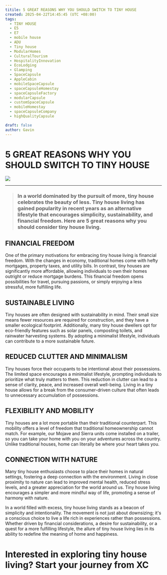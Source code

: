 ```yaml
---
titile: 5 GREAT REASONS WHY YOU SHOULD SWITCH TO TINY HOUSE 
created: 2025-04-22T14:45:45 (UTC +08:00)
tags:
  - TINY HOUSE 
  - E5
  - E7
  - mobile house
  - ADU
  - Tiny house
  - ModularHomes 
  - CulturalTourism
  - HospitalityInnovation
  - EcoLodging
  - Glamping 
  - SpaceCapsule 
  - AppleCabin
  - mobileSpaceCapsule
  - spaceCapsuleHomestay
  - spaceCapsuleFactory
  - modularCapsule
  - customSpaceCapsule
  - mobileHomestay
  - spaceCapsuleCompany
  - highQualityCapsule

draft: false
author: Gavin
---
```


# 5 GREAT REASONS WHY YOU SHOULD SWITCH TO TINY HOUSE 
<!--more-->

<img src="https://i.postimg.cc/BJ8HDbBh/fa2623135b9513ac365ff8855aa06dfe.jpg?dl=1"/>



---
> ### In a world dominated by the pursuit of more, tiny house celebrates the beauty of less. Tiny house living has gained popularity in recent years as an alternative lifestyle that encourages simplicity, sustainability, and financial freedom. Here are 5 great reasons why you should consider tiny house living.    

FINANCIAL FREEDOM
-----------------

One of the primary motivations for embracing tiny house living is financial freedom. With the changes in economy, traditional homes come with hefty mortgages, property taxes, and utility bills. In contrast, tiny houses are significantly more affordable, allowing individuals to own their homes outright or reduce mortgage burdens. This financial freedom opens possibilities for travel, pursuing passions, or simply enjoying a less stressful, more fulfilling life.

SUSTAINABLE LIVING
------------------

Tiny houses are often designed with sustainability in mind. Their small size means fewer resources are required for construction, and they have a smaller ecological footprint. Additionally, many tiny house dwellers opt for eco-friendly features such as solar panels, composting toilets, and rainwater harvesting systems. By adopting a minimalist lifestyle, individuals can contribute to a more sustainable future.

REDUCED CLUTTER AND MINIMALISM 
-------------------------------

Tiny houses force their occupants to be intentional about their possessions. The limited space encourages a minimalist lifestyle, prompting individuals to prioritize what truly matters to them. This reduction in clutter can lead to a sense of clarity, peace, and increased overall well-being. Living in a tiny house allows for a break from the consumer-driven culture that often leads to unnecessary accumulation of possessions. 

FLEXIBILITY AND MOBILITY
------------------------

Tiny houses are a lot more portable than their traditional counterpart. This mobility offers a level of freedom that traditional homeownership cannot match. For example, our Mojave and Sierra units come installed on a trailer, so you can take your home with you on your adventures across the country. Unlike traditional houses, home can literally be where your heart takes you. 

CONNECTION WITH NATURE 
-----------------------

Many tiny house enthusiasts choose to place their homes in natural settings, fostering a deep connection with the environment. Living in close proximity to nature can lead to improved mental health, reduced stress levels, and a greater appreciation for the world around us. Tiny house living encourages a simpler and more mindful way of life, promoting a sense of harmony with nature. 

In a world filled with excess, tiny house living stands as a beacon of simplicity and intentionality. The movement is not just about downsizing; it's a conscious choice to live a life rich in experiences rather than possessions. Whether driven by financial considerations, a desire for sustainability, or a quest for a more fulfilling lifestyle, the allure of tiny house living lies in its ability to redefine the meaning of home and happiness.

# Interested in exploring tiny house living? Start your journey from XC
